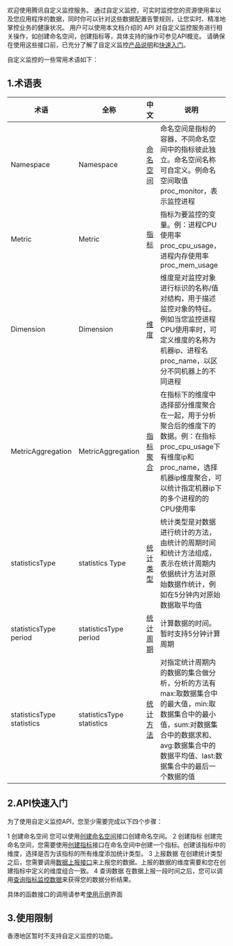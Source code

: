 欢迎使用腾讯自定义监控服务。
通过自定义监控，可实时监控您的资源使用率以及您应用程序的数据，同时你可以针对这些数据配置告警规则，让您实时、精准地掌控业务的健康状况。
用户可以使用本文档介绍的 API 对自定义监控服务进行相关操作，如创建命名空间，创建指标等，具体支持的操作可参见API概览。
请确保在使用这些接口前，已充分了解了自定义监控<a href="http://tcecqpoc.fsphere.cn/doc/product/397/3984">产品说明</a>和<a href="http://tcecqpoc.fsphere.cn/doc/product/397/3989">快速入门</a>。


自定义监控的一些常用术语如下：
## 1.术语表

| 术语 | 全称  | 中文 | 说明 |
|---------|---------|---------|---------|
| Namespace  | Namespace |<a href="http://tcecqpoc.fsphere.cn/doc/product/397/3984">命名空间</a>|命名空间是指标的容器，不同命名空间中的指标彼此独立。命名空间名称可自定义。例命名空间取值proc_monitor，表示监控进程 |
| Metric  | Metric | <a href="http://tcecqpoc.fsphere.cn/doc/product/397/3984">指标</a> | 指标为要监控的变量。例：进程CPU使用率proc_cpu_usage，进程内存使用率proc_mem_usage|
| Dimension | Dimension |<a href="http://tcecqpoc.fsphere.cn/doc/product/397/3984">维度</a> | 维度是对监控对象进行标识的名称/值对结构，用于描述监控对象的特征。例如当您监控进程CPU使用率时，可定义维度的名称为机器ip、进程名proc_name，以区分不同机器上的不同进程|
| MetricAggregation  | MetricAggregation | <a href="http://tcecqpoc.fsphere.cn/doc/product/397/3984">指标聚合</a> | 在指标下的维度中选择部分维度聚合在一起，用于分析聚合后的维度下的数据。例：在指标proc_cpu_usage下有维度ip和proc_name，选择机器ip维度聚合，可以统计指定机器ip下的多个进程的的CPU使用率|
| statisticsType | statistics Type |<a href="http://tcecqpoc.fsphere.cn/doc/product/397/3984">统计类型</a> | 统计类型是对数据进行统计的方法，由统计的周期时间和统计方法组成，表示在统计周期内依据统计方法对原始数据作统计，例如在5分钟内对原始数据取平均值|
|statisticsType period|statisticsType period|<a href="http://tcecqpoc.fsphere.cn/doc/product/397/3984">统计周期</a> | 计算数据的时间。暂时支持5分钟计算周期|
|statisticsType statistics|statisticsType statistics| <a href="http://tcecqpoc.fsphere.cn/doc/product/397/3984">统计方法</a> |对指定统计周期内的数据的集合做分析，分析的方法有max:取数据集合中的最大值，min:取数据集合中的最小值，sum:对数据集合中的数据求和、avg:数据集合中的数据平均值、last:数据集合中的最后一个数据的值|


## 2.API快速入门
为了使用自定义监控API，您至少需要完成以下四个步骤：

1 创建命名空间
您可以使用[创建命名空间](/doc/api/255/创建命名空间)接口创建命名空间。
2 创建指标
创建完命名空间，您需要使用[创建指标](/doc/api/255/创建指标)接口在命名空间中创建一个指标。创建该指标中的维度，选择是否为该指标的所有维度添加统计类型。
3 上报数据
在创建统计类型之后，您需要调用[数据上报接口](/doc/api/255/数据上报接口)来上报您的数据。上报的数据的维度需要和您在创建指标中定义的维度组合一致。
4  查询数据
在数据上报一段时间之后，您可以调用[查询指标监控数据](/doc/api/255/查询指标监控数据)来获得您的数据分析结果。

具体的函数接口的调用请参考[使用示例](/doc/api/255/使用示例)界面



## 3.使用限制
香港地区暂时不支持自定义监控的功能。








